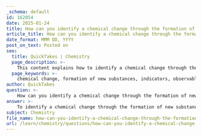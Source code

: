 ```yaml
---
_schema: default
id: 162054
date: 2025-01-24
title: How can you identify a chemical change through the formation of new substances?
article_title: How can you identify a chemical change through the formation of new substances?
date_format: MMM DD, YYYY
post_on_text: Posted on
seo:
  title: QuickTakes | Chemistry
  page_description: >-
    This content explains how to identify a chemical change through the formation of new substances, highlighting key indicators such as observable phenomena, temperature changes, irreversibility, and changes in properties.
  page_keywords: >-
    chemical change, formation of new substances, indicators, observable phenomena, color change, gas production, precipitate formation, temperature change, irreversibility, chemical properties
author: QuickTakes
question: >-
    How can you identify a chemical change through the formation of new substances?
answer: >-
    To identify a chemical change through the formation of new substances, one can look for several key indicators that signal a chemical reaction has occurred. Here are the primary signs to consider:\n\n1. **Formation of New Substances**: The most definitive sign of a chemical change is the production of one or more new substances with different chemical compositions than the reactants. For example, when iron (Fe) reacts with oxygen (O2) to form rust (iron(III) oxide, Fe2O3), the original substances are transformed into a new substance, indicating a chemical change. This can be represented by the equation:\n   $$\n   4 \text{Fe}(s) + 3 \text{O}_2(g) \rightarrow 2 \text{Fe}_2\text{O}_3(s)\n   $$\n\n2. **Observable Changes**: Chemical changes are often accompanied by observable phenomena, such as:\n   - **Color Change**: A change in color can indicate a new substance has formed. For instance, the oxidation of a copper penny changes its color from shiny brown to green due to the formation of copper carbonate.\n   - **Gas Production**: The evolution of gas bubbles during a reaction is a strong indicator of a chemical change. For example, when vinegar reacts with baking soda, carbon dioxide gas is produced.\n   - **Precipitate Formation**: The formation of a solid from a solution during a chemical reaction is known as precipitation. For example, mixing solutions of barium chloride and sodium sulfate results in the formation of barium sulfate, a solid precipitate.\n\n3. **Change in Temperature**: A noticeable change in temperature, either an increase (exothermic reaction) or decrease (endothermic reaction), can indicate a chemical change. This occurs due to the release or absorption of energy during the reaction.\n\n4. **Irreversibility**: Many chemical changes are irreversible under normal conditions. For example, once wood is burned, it cannot be reverted back to its original form. In contrast, physical changes, such as melting or freezing, are often reversible.\n\n5. **Change in Properties**: The physical and chemical properties of the substances involved change during a chemical reaction. For instance, the properties of rust (iron(III) oxide) are different from those of iron and oxygen.\n\nIn summary, the identification of a chemical change is primarily based on the formation of new substances, observable changes, temperature variations, and the irreversibility of the process. Understanding these indicators is crucial for distinguishing chemical changes from physical changes, where no new substances are formed, and the original substance retains its chemical identity.
subject: Chemistry
file_name: how-can-you-identify-a-chemical-change-through-the-formation-of-new-substances.md
url: /learn/chemistry/questions/how-can-you-identify-a-chemical-change-through-the-formation-of-new-substances
---
```


&nbsp;